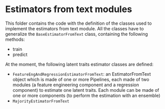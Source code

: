 # Estimators from text modules

This folder contains the code with the definition of the classes used to implement the estimators from text module.
All the classes have to generalize the `BaseEstimatorFromText` class, containing the following methods:

- train
- predict

At the moment, the following latent traits estimator classes are defined:

- `FeatureEngAndRegressionEstimatorFromText`: an EstimatorFromText object which is made of one or more Pipelines, each 
  made of two modules (a feature engineering component and a regression component) to estimate one latent traits. Each 
  module can be made of one or more components (to perform the estimation with an ensemble) 
- `MajorityEstimatorFromText`